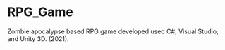 # RPG_Game
Zombie apocalypse based RPG game developed used C#, Visual Studio, and Unity 3D. (2021).
